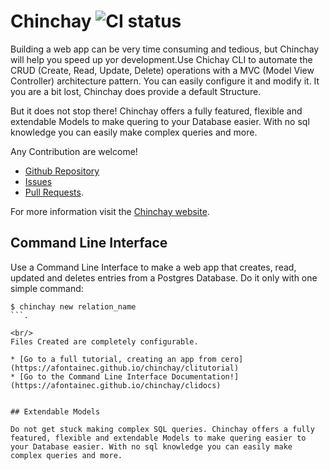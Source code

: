 # Chinchay ![CI status](https://img.shields.io/badge/build-passing-brightgreen.svg)

Building a web app can be very time consuming and tedious, but Chinchay will help you speed up yor development.Use Chichay CLI to automate the CRUD (Create, Read, Update, Delete) operations with a MVC (Model View Controller) architecture pattern. You can easily configure it and modify it. It you are a bit lost, Chinchay does provide a default Structure.

But it does not stop there! Chinchay offers a fully featured, flexible and extendable Models to make quering to your Database easier. With no sql knowledge you can easily make complex queries and more.



Any Contribution are welcome!

* [Github Repository](https://github.com/afontainec/chinchay)
* [Issues](https://github.com/afontainec/chinchay/issues)
* [Pull Requests](https://github.com/afontainec/chinchay/pulls).

For more information visit the [Chinchay website](https://afontainec.github.io/chinchay/clitutorial).


## Command Line Interface

Use a Command Line Interface to make a web app that creates, read, updated and deletes entries from a Postgres Database. Do it only with one simple command:

```
$ chinchay new relation_name
```.

<br/>
Files Created are completely configurable.

* [Go to a full tutorial, creating an app from cero](https://afontainec.github.io/chinchay/clitutorial)
* [Go to the Command Line Interface Documentation!](https://afontainec.github.io/chinchay/clidocs)


## Extendable Models

Do not get stuck making complex SQL queries. Chinchay offers a fully featured, flexible and extendable Models to make quering easier to your Database easier. With no sql knowledge you can easily make complex queries and more.
